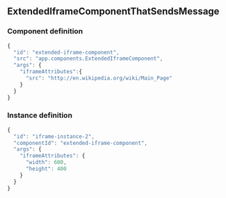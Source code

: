 ## ExtendedIframeComponentThatSendsMessage

### Component definition

```javascript
{
  "id": "extended-iframe-component",
  "src": "app.components.ExtendedIframeComponent",
  "args": {
    "iframeAttributes":{
      "src": "http://en.wikipedia.org/wiki/Main_Page"
    }
  }
}
```

### Instance definition

```javascript
{
  "id": "iframe-instance-2",
  "componentId": "extended-iframe-component",
  "args": {
    "iframeAttributes": {
      "width": 600,
      "height": 400
    }
  }
}
```
